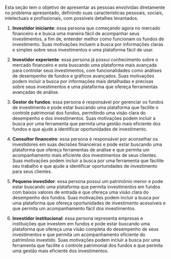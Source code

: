 
Esta seção tem o objetivo de apresentar as pessoas envolvidas diretamente no problema apresentado, definindo suas características pessoais, sociais, intelectuais e profissionais, com possíveis detalhes levantados.

1.  **Investidor iniciante**: essa persona que começando agora no mercado financeiro e e busca uma maneira fácil de acompanhar seus investimentos, a fim de, entender melhor como funcionam os fundos de investimento. Suas motivações incluem a busca por informações claras e simples sobre seus investimentos e uma plataforma fácil de usar.
    
2.  **Investidor experiente**: essa persona já possui conhecimento sobre o mercado financeiro e esta buscando uma plataforma mais avançada para controlar seus investimentos, com funcionalidades como análises de desempenho de fundos e gráficos avançados. Suas motivações podem incluir a busca por informações mais detalhadas e precisas sobre seus investimentos e uma plataforma que ofereça ferramentas avançadas de análise.
    
3.  **Gestor de fundos**: essa persona é responsável por gerenciar os fundos de investimento e pode estar buscando uma plataforma que facilite o controle patrimonial dos fundos, permitindo uma visão clara do desempenho e dos investimentos. Suas motivações podem incluir a busca por uma ferramenta que permita uma gestão mais eficiente dos fundos e que ajude a identificar oportunidades de investimento.
    
4.  **Consultor financeiro**: essa persona é responsável por aconselhar os investidores em suas decisões financeiras e pode estar buscando uma plataforma que ofereça ferramentas de análise e que permita um acompanhamento mais eficiente dos investimentos de seus clientes. Suas motivações podem incluir a busca por uma ferramenta que facilite seu trabalho e que ajude a identificar oportunidades de investimento para seus clientes.
    
5.  **Pequeno investidor**: essa persona possui um patrimônio menor e pode estar buscando uma plataforma que permita investimentos em fundos com baixos valores de entrada e que ofereça uma visão clara do desempenho dos fundos. Suas motivações podem incluir a busca por uma plataforma que ofereça oportunidades de investimento acessíveis e que permita um acompanhamento fácil dos investimentos.
    
6.  **Investidor institucional**: essa persona representa empresas e instituições que investem em fundos e pode estar buscando uma plataforma que ofereça uma visão completa do desempenho de seus investimentos e que permita um acompanhamento eficiente do patrimônio investido. Suas motivações podem incluir a busca por uma ferramenta que facilite o controle patrimonial dos fundos e que permita uma gestão mais eficiente dos investimentos.